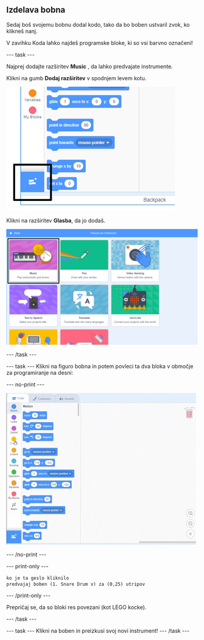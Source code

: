 ## Izdelava bobna

Sedaj boš svojemu bobnu dodal kodo, tako da bo boben ustvaril zvok, ko klikneš nanj.

V zavihku Koda lahko najdeš programske bloke, ki so vsi barvno označeni!

\--- task \---

Najprej dodajte razširitev **Music** , da lahko predvajate instrumente.

Klikni na gumb **Dodaj razširitev** v spodnjem levem kotu.

![označen je gumb za razširitev](images/add-extension-annotated.png)

Klikni na razširitev **Glasba**, da jo dodaš.

![označena je zvočna razširitev](images/click-music-annotated.png)

\--- /task \---

\--- task \--- Klikni na figuro bobna in potem povleci ta dva bloka v območje za programiranje na desni:

\--- no-print \---

![posnetek zaslona](images/connect-block.gif)

\--- /no-print \---

\--- print-only \---

```blocks3
ko je ta geslo kliknilo
predvajaj boben (1. Snare Drum v) za (0,25) utripov
```

\--- /print-only \---

Prepričaj se, da so bloki res povezani (kot LEGO kocke).

\--- /task \---

\--- task \--- Klikni na boben in preizkusi svoj novi instrument! \--- /task \---